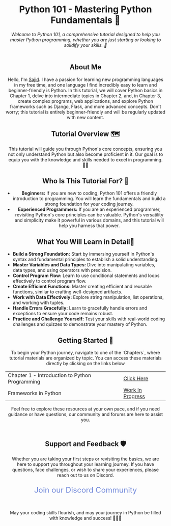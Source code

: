 <div align="center">
  <h1>Python 101 - Mastering Python Fundamentals 🐍</h1>
  <p><em>Welcome to Python 101, a comprehensive tutorial designed to help you master Python programming, whether you are just starting or looking to solidify your skills. 🚀</em></p>
</div>

<div align="center">
  <div style="max-width: 600px; margin: 0 auto; padding-top: 5px;">
    <h2>About Me</h2>
    <p>Hello, I'm <a href="https://github.com/SomeOrdinaryBro">Sajid</a>. I have a passion for learning new programming languages in my free time, and one language I find incredibly easy to learn and beginner-friendly is Python. In this tutorial, we will cover Python basics in Chapter 1, delve into intermediate topics in Chapter 2, and, in Chapter 3, create complex programs, web applications, and explore Python frameworks such as Django, Flask, and more advanced concepts. Don't worry; this tutorial is entirely beginner-friendly and will be regularly updated with new content.</p>
  </div>
</div>

<div align="center">
  <h2>Tutorial Overview 🗺️</h2>
  <p>This tutorial will guide you through Python's core concepts, ensuring you not only understand Python but also become proficient in it. Our goal is to equip you with the knowledge and skills needed to excel in programming. 🧙‍♂️</p>
</div>

<div align="center">
  <h2>Who Is This Tutorial For? 🎯</h2>
  <ul>
    <li><strong>Beginners:</strong> If you are new to coding, Python 101 offers a friendly introduction to programming. You will learn the fundamentals and build a strong foundation for your coding journey.</li>
    <li><strong>Experienced Programmers:</strong> If you are an experienced programmer, revisiting Python's core principles can be valuable. Python's versatility and simplicity make it powerful in various domains, and this tutorial will help you harness that power.</li>
  </ul>
</div>

<div align="center">
  <h2>What You Will Learn in Detail📜</h2>
</div>

- **Build a Strong Foundation:** Start by immersing yourself in Python's syntax and fundamental principles to establish a solid understanding.
- **Master Variables and Data Types:** Dive into manipulating variables, data types, and using operators with precision.
- **Control Program Flow:** Learn to use conditional statements and loops effectively to control program flow.
- **Create Efficient Functions:** Master creating efficient and reusable functions, similar to crafting well-designed artifacts.
- **Work with Data Effectively:** Explore string manipulation, list operations, and working with tuples.
- **Handle Errors Gracefully:** Learn to gracefully handle errors and exceptions to ensure your code remains robust.
- **Practice and Challenge Yourself:** Test your skills with real-world coding challenges and quizzes to demonstrate your mastery of Python.

<div align="center">
  <h2>Getting Started 🌟</h2>
  <p>To begin your Python journey, navigate to one of the `Chapters`, where tutorial materials are organized by topic. You can access these materials directly by clicking on the links below</p>
  <table>
    <tr>
      <td>Chapter 1 - Introduction to Python Programming </td>
      <td><a href="./Chapter 1 - Introduction to Python programming/">Click Here</a></td>
    </tr>
    <tr>
      <td>Frameworks in Python</td>
      <td><a href="#">Work In Progress</a></td>
    </tr>
  </table>
  <p>Feel free to explore these resources at your own pace, and if you need guidance or have questions, our community and forums are here to assist you.</p>
</div>

<div style="text-align: center; padding: 10px; border-radius: 10px;">
  <h2>Support and Feedback 🛡️</h2>
  <p>Whether you are taking your first steps or revisiting the basics, we are here to support you throughout your learning journey. If you have questions, face challenges, or wish to share your experiences, please reach out to us on Discord.</p>
  <p style="font-size: 24px;"><a href="https://discord.gg/yHXsHjBPw4" style="text-decoration: none; color: #7289DA;">Join our Discord Community</a></p>
</div>

<div align="center">
  <p>May your coding skills flourish, and may your journey in Python be filled with knowledge and success! 🚀🐍📜</p>
</div>
